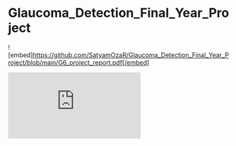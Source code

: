 # Glaucoma_Detection_Final_Year_Project
![embed]https://github.com/SatyamOzaR/Glaucoma_Detection_Final_Year_Project/blob/main/G6_project_report.pdf[/embed]

<embed src="https://github.com/SatyamOzaR/Glaucoma_Detection_Final_Year_Project/blob/main/G6_project_report.pdf" type="application/pdf">
